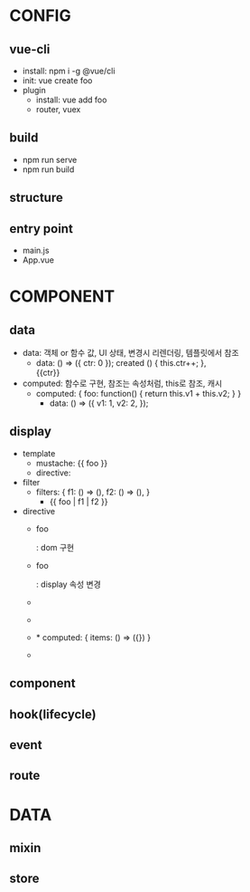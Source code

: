 # CONFIG

## vue-cli
* install: npm i -g @vue/cli
* init: vue create foo
* plugin
    * install: vue add foo
    * router, vuex

## build
* npm run serve
* npm run build

## structure

## entry point
* main.js
* App.vue


# COMPONENT

## data
* data: 객체 or 함수 값, UI 상태, 변경시 리렌더링, 템플릿에서 참조
    * data: () => ({ ctr: 0 }); created () { this.ctr++; }, <div>{{ctr}}</div>
* computed: 함수로 구현, 참조는 속성처럼, this로 참조, 캐시
    * computed: { foo: function() { return this.v1 + this.v2; } }
        * data: () => ({ v1: 1, v2: 2, });

## display 
* template
    * mustache: {{ foo }}
    * directive: <div v-bind:attr></div>
* filter
    * filters: { f1: () => (), f2: () => (), }
        * <div>{{ foo | f1 | f2 }}</div>
* directive
    * <p v-if="isFoo">foo</p>: dom 구현
    * <p v-show="isFoo">foo</p>: display 속성 변경
    * <p b-bind:class="{foo: isFoo, bar: isBar}"></p>
    * <p b-bind:class="{error: !(isFoo)}"></p>
    * <p b-bind:class="{items}"></p>
        * computed: { items: () => ({}) }
    * <p b-bind:style=""></p>

## component

## hook(lifecycle)

## event

## route


# DATA

## mixin

## store


